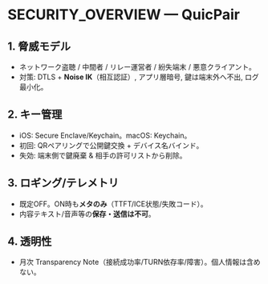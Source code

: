 # SECURITY_OVERVIEW — QuicPair

## 1. 脅威モデル
- ネットワーク盗聴 / 中間者 / リレー運営者 / 紛失端末 / 悪意クライアント。
- 対策: DTLS + **Noise IK**（相互認証）, アプリ層暗号, 鍵は端末外へ不出, ログ最小化。

## 2. キー管理
- iOS: Secure Enclave/Keychain。macOS: Keychain。
- 初回: QRペアリングで公開鍵交換 + デバイス名バインド。
- 失効: 端末側で鍵廃棄 & 相手の許可リストから削除。

## 3. ロギング/テレメトリ
- 既定OFF。ON時も**メタのみ**（TTFT/ICE状態/失敗コード）。
- 内容テキスト/音声等の**保存・送信は不可**。

## 4. 透明性
- 月次 Transparency Note（接続成功率/TURN依存率/障害）。個人情報は含めない。
